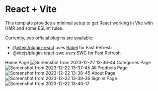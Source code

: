# React + Vite

This template provides a minimal setup to get React working in Vite with HMR and some ESLint rules.

Currently, two official plugins are available:

- [@vitejs/plugin-react](https://github.com/vitejs/vite-plugin-react/blob/main/packages/plugin-react/README.md) uses [Babel](https://babeljs.io/) for Fast Refresh
- [@vitejs/plugin-react-swc](https://github.com/vitejs/vite-plugin-react-swc) uses [SWC](https://swc.rs/) for Fast Refresh
  
Home Page
![Screenshot from 2023-12-22 13-36-44](https://github.com/LiamSalangsang/ecommerce-store/assets/125850353/5385f291-d918-4b73-8567-263cdc97d099)
Categories Page
![Screenshot from 2023-12-22 13-37-45](https://github.com/LiamSalangsang/ecommerce-store/assets/125850353/41ce239d-7e72-4eb4-91a6-8c1dcb9fd194)
All Products Page
![Screenshot from 2023-12-22 13-38-45](https://github.com/LiamSalangsang/ecommerce-store/assets/125850353/4aeb3187-9059-4d60-9669-2f7e6265cc5f)
About Page
![Screenshot from 2023-12-22 13-39-36](https://github.com/LiamSalangsang/ecommerce-store/assets/125850353/f52f2215-b31d-4ccb-a15d-0540fb3c3e68)
Sign in Page
![Screenshot from 2023-12-22 13-40-17](https://github.com/LiamSalangsang/ecommerce-store/assets/125850353/7ced21a7-f2e7-48df-b5a7-f0a3f4b62d8d)
